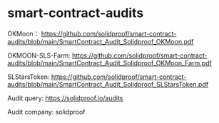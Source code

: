 # smart-contract-audits
OKMoon：
https://github.com/solidproof/smart-contract-audits/blob/main/SmartContract_Audit_Solidproof_OKMoon.pdf


OKMOON-SLS-Farm:
https://github.com/solidproof/smart-contract-audits/blob/main/SmartContract_Audit_Solidproof_OKMoon_Farm.pdf


SLStarsToken:
https://github.com/solidproof/smart-contract-audits/blob/main/SmartContract_Audit_Solidproof_SLStarsToken.pdf

Audit query:
https://solidproof.io/audits

Audit company:
solidproof
